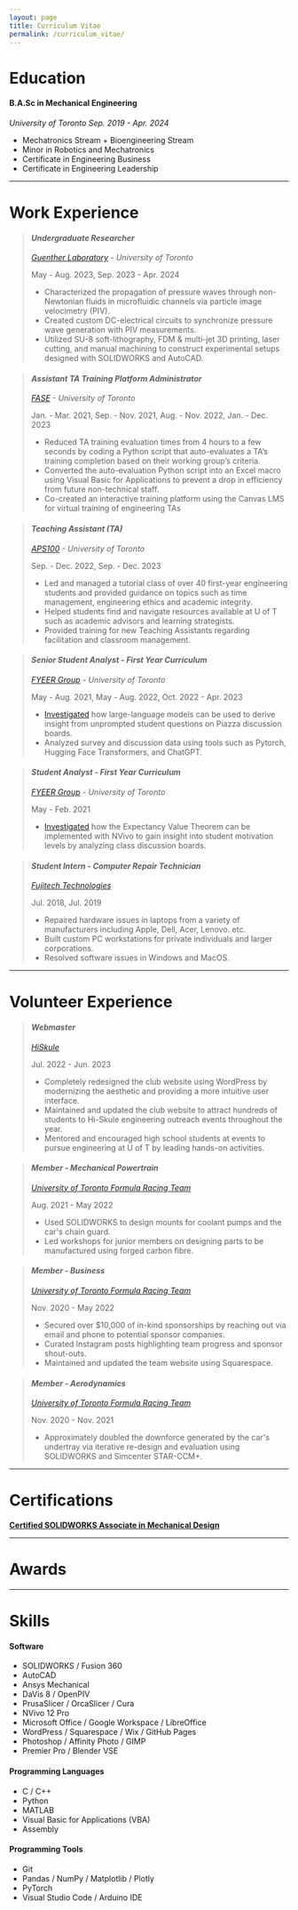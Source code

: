 ```yaml
---
layout: page
title: Curriculum Vitae
permalink: /curriculum_vitae/
---
```


# Education

#### **B.A.Sc in Mechanical Engineering**

*University of Toronto*
*Sep. 2019 - Apr. 2024*

- Mechatronics Stream + Bioengineering Stream
- Minor in Robotics and Mechatronics
- Certificate in Engineering Business
- Certificate in Engineering Leadership

---

# Work Experience

>#### ***Undergraduate Researcher***
>
>*[Guenther Laboratory](https://guentherlab.mie.utoronto.ca/) - University of Toronto*
>
>May - Aug. 2023, Sep. 2023 - Apr. 2024
>
>- Characterized the propagation of pressure waves through non-Newtonian fluids in microfluidic channels via particle image velocimetry (PIV).
>- Created custom DC-electrical circuits to synchronize pressure wave generation with PIV measurements.
>- Utilized SU-8 soft-lithography, FDM & multi-jet 3D printing, laser cutting, and manual machining to construct experimental setups designed with SOLIDWORKS and AutoCAD.

>#### ***Assistant TA Training Platform Administrator***
>
>*[FASE](https://www.engineering.utoronto.ca/) - University of Toronto*
>
>Jan. - Mar. 2021, Sep. - Nov. 2021, Aug. - Nov. 2022, Jan. - Dec. 2023
>
>- Reduced TA training evaluation times from 4 hours to a few seconds by coding a Python script that auto-evaluates a TA’s training completion based on their working group’s criteria.
>- Converted the auto-evaluation Python script into an Excel macro using Visual Basic for Applications to prevent a drop in efficiency from future non-technical staff.
>- Co-created an interactive training platform using the Canvas LMS for virtual training of engineering TAs

>#### ***Teaching Assistant (TA)***
>
>*[APS100](https://engineering.calendar.utoronto.ca/course/aps100h1) - University of Toronto*
>
>Sep. - Dec. 2022, Sep. - Dec. 2023
>
>- Led and managed a tutorial class of over 40 first-year engineering students and provided guidance on topics such as time management, engineering ethics and academic integrity.
>- Helped students find and navigate resources available at U of T such as academic advisors and learning strategists.
>- Provided training for new Teaching Assistants regarding facilitation and classroom management.

>#### ***Senior Student Analyst - First Year Curriculum***
>
>*[FYEER Group](https://istep.utoronto.ca/people/chirag-variawa/) - University of Toronto*
>
>May - Aug. 2021, May - Aug. 2022, Oct. 2022 - Apr. 2023
>
>- [Investigated](https://ojs.library.queensu.ca/index.php/PCEEA/article/view/17070) how large-language models can be used to derive insight from unprompted student questions on Piazza discussion boards.
>- Analyzed survey and discussion data using tools such as Pytorch, Hugging Face Transformers, and ChatGPT.

>#### ***Student Analyst - First Year Curriculum***
>
>*[FYEER Group](https://istep.utoronto.ca/people/chirag-variawa/) - University of Toronto*
>
>May - Feb. 2021
>
>- [Investigated](https://doi.org/10.24908/pceea.vi0.14866) how the Expectancy Value Theorem can be implemented with NVivo to gain insight into student motivation levels by analyzing class discussion boards.

>#### ***Student Intern - Computer Repair Technician***
>
>*[Fujitech Technologies](https://www.fujitech.ca/)*
>
>Jul. 2018, Jul. 2019
>
>- Repaired hardware issues in laptops from a variety of manufacturers including Apple, Dell, Acer, Lenovo. etc.
>- Built custom PC workstations for private individuals and larger corporations.
>- Resolved software issues in Windows and MacOS.

---

# Volunteer Experience

>#### ***Webmaster***
>
>*[HiSkule](https://hiskule.skule.ca/home/)*
>
>Jul. 2022 - Jun. 2023
>
>- Completely redesigned the club website using WordPress by modernizing the aesthetic and providing a more intuitive user interface.
>- Maintained and updated the club website to attract hundreds of students to Hi-Skule engineering outreach events throughout the year.
>- Mentored and encouraged high school students at events to pursue engineering at U of T by leading hands-on activities.

>#### ***Member - Mechanical Powertrain***
>
>*[University of Toronto Formula Racing Team](https://fsaeutoronto.ca/)*
>
>Aug. 2021 - May 2022
>
>- Used SOLIDWORKS to design mounts for coolant pumps and the car's chain guard.
>- Led workshops for junior members on designing parts to be manufactured using forged carbon fibre.

>#### ***Member - Business***
>
>*[University of Toronto Formula Racing Team](https://fsaeutoronto.ca/)*
>
>Nov. 2020 - May 2022
>
>- Secured over $10,000 of in-kind sponsorships by reaching out via email and phone to potential sponsor companies.
>- Curated Instagram posts highlighting team progress and sponsor shout-outs.
>- Maintained and updated the team website using Squarespace.

>#### ***Member - Aerodynamics***
>
>*[University of Toronto Formula Racing Team](https://fsaeutoronto.ca/)*
>
>Nov. 2020 - Nov. 2021
>
>- Approximately doubled the downforce generated by the car's undertray via iterative re-design and evaluation using SOLIDWORKS and Simcenter STAR-CCM+.

---

# Certifications

[**Certified SOLIDWORKS Associate in Mechanical Design**](https://cv.virtualtester.com/qr/?b=SLDWRKS&i=C-JNW6HMXZB8)

---

# Awards

---

# Skills

#### **Software**

- SOLIDWORKS / Fusion 360
- AutoCAD
- Ansys Mechanical
- DaVis 8 / OpenPIV
- PrusaSlicer / OrcaSlicer / Cura
- NVivo 12 Pro
- Microsoft Office / Google Workspace / LibreOffice
- WordPress / Squarespace / Wix / GitHub Pages
- Photoshop / Affinity Photo / GIMP
- Premier Pro / Blender VSE

#### **Programming Languages**

- C / C++
- Python
- MATLAB
- Visual Basic for Applications (VBA)
- Assembly

#### **Programming Tools**

- Git
- Pandas / NumPy / Matplotlib / Plotly
- PyTorch
- Visual Studio Code / Arduino IDE